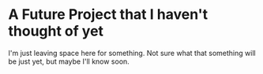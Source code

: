 # A Future Project that I haven't thought of yet

I'm just leaving space here for something. Not sure what that something will be just yet, but maybe I'll know soon.